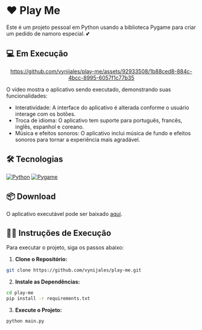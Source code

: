 # ❤️ Play Me

Este é um projeto pessoal em Python usando a biblioteca Pygame para criar um pedido de namoro especial. 💕

## 💻 Em Execução

<div align="center">

https://github.com/vynijales/play-me/assets/92933508/1b88ced8-884c-4bcc-8995-6057f1c77b35

</div>

O vídeo mostra o aplicativo sendo executado, demonstrando suas funcionalidades:

- Interatividade: A interface do aplicativo é alterada conforme o usuário interage com os botões.
- Troca de idioma: O aplicativo tem suporte para português, francês, inglês, espanhol e coreano.
- Música e efeitos sonoros: O aplicativo inclui música de fundo e efeitos sonoros para tornar a experiência mais agradável.

## 🛠️ Tecnologias

[![Python](https://img.shields.io/badge/https%3A%2F%2Fimg.shields.io%2Fbadge%2FPython-v3.12.0-blue?style=flat&logo=python&logoColor=ffdd54&label=Python&labelColor=3670A0&color=gray&cacheSeconds=https%3A%2F%2Fpython.org)](https://www.python.org/)
[![Pygame](https://img.shields.io/badge/Pygame-v2.5.2-blue?style=flat&logo=python&logoColor=green&color=gray
)](https://www.pygame.org/)

## 📦 Download
O aplicativo executável pode ser baixado [aqui](https://drive.google.com/file/d/1r3zZAvNaG4zzqSjTmSJClvZXOmLM1Lg_/view?usp=sharing).


## 👨‍💻 Instruções de Execução

Para executar o projeto, siga os passos abaixo:

1. **Clone o Repositório:**

```bash
git clone https://github.com/vynijales/play-me.git
```

2. **Instale as Dependências:**
```bash	
cd play-me
pip install -r requirements.txt
```

3. **Execute o Projeto:**

```bash
python main.py
```
